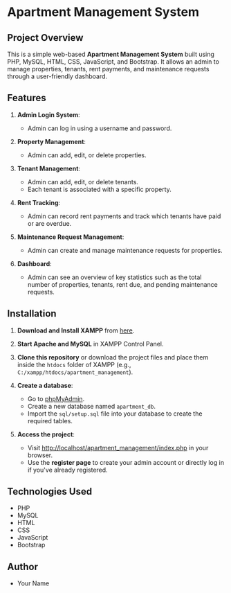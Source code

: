 # Apartment Management System

## Project Overview
This is a simple web-based **Apartment Management System** built using PHP, MySQL, HTML, CSS, JavaScript, and Bootstrap. It allows an admin to manage properties, tenants, rent payments, and maintenance requests through a user-friendly dashboard.

## Features
1. **Admin Login System**: 
   - Admin can log in using a username and password.
   
2. **Property Management**:
   - Admin can add, edit, or delete properties.
   
3. **Tenant Management**:
   - Admin can add, edit, or delete tenants.
   - Each tenant is associated with a specific property.

4. **Rent Tracking**:
   - Admin can record rent payments and track which tenants have paid or are overdue.

5. **Maintenance Request Management**:
   - Admin can create and manage maintenance requests for properties.

6. **Dashboard**:
   - Admin can see an overview of key statistics such as the total number of properties, tenants, rent due, and pending maintenance requests.

## Installation

1. **Download and Install XAMPP** from [here](https://www.apachefriends.org/index.html).
2. **Start Apache and MySQL** in XAMPP Control Panel.
3. **Clone this repository** or download the project files and place them inside the `htdocs` folder of XAMPP (e.g., `C:/xampp/htdocs/apartment_management`).
4. **Create a database**:
   - Go to [phpMyAdmin](http://localhost/phpmyadmin).
   - Create a new database named `apartment_db`.
   - Import the `sql/setup.sql` file into your database to create the required tables.

5. **Access the project**:
   - Visit [http://localhost/apartment_management/index.php](http://localhost/apartment_management/index.php) in your browser.
   - Use the **register page** to create your admin account or directly log in if you've already registered.

## Technologies Used
- PHP
- MySQL
- HTML
- CSS
- JavaScript
- Bootstrap

## Author
- Your Name
